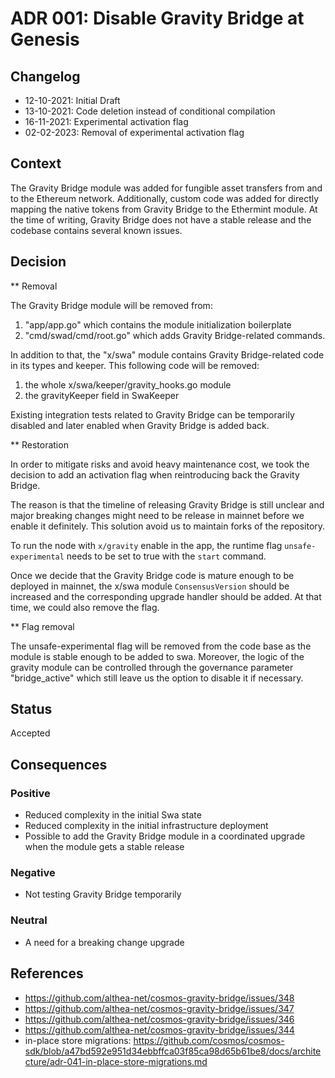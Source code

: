 # ADR 001: Disable Gravity Bridge at Genesis

## Changelog
* 12-10-2021: Initial Draft
* 13-10-2021: Code deletion instead of conditional compilation
* 16-11-2021: Experimental activation flag
* 02-02-2023: Removal of experimental activation flag

## Context

The Gravity Bridge module was added for fungible asset transfers from and to the Ethereum network.
Additionally, custom code was added for directly mapping the native tokens from Gravity Bridge
to the Ethermint module. At the time of writing, Gravity Bridge does not have a stable release
and the codebase contains several known issues.

## Decision

** Removal

The Gravity Bridge module will be removed from:
1. "app/app.go" which contains the module initialization boilerplate
2. "cmd/swad/cmd/root.go" which adds Gravity Bridge-related commands.

In addition to that, the "x/swa" module contains Gravity Bridge-related code in its types and keeper. This following code will be removed:
1. the whole x/swa/keeper/gravity_hooks.go module
2. the gravityKeeper field in SwaKeeper

Existing integration tests related to Gravity Bridge can be temporarily disabled and later enabled when Gravity Bridge is added back.

** Restoration 

In order to mitigate risks and avoid heavy maintenance cost, we took the decision to add an activation flag when reintroducing back the Gravity Bridge.

The reason is that the timeline of releasing Gravity Bridge is still unclear and major breaking changes might need to be release in mainnet before we enable it definitely. This solution avoid us to maintain forks of the repository.

To run the node with `x/gravity` enable in the app, the runtime flag `unsafe-experimental` needs to be set to true with the `start` command.

Once we decide that the Gravity Bridge code is mature enough to be deployed in mainnet, the x/swa module `ConsensusVersion` should be increased and the corresponding upgrade handler should be added. At that time, we could also remove the flag.

** Flag removal

The unsafe-experimental flag will be removed from the code base as the module is stable enough to be added to swa. Moreover, the logic of the gravity module can be controlled through the governance parameter "bridge_active" which still leave us the option to disable it if necessary.


## Status

Accepted

## Consequences

### Positive
* Reduced complexity in the initial Swa state
* Reduced complexity in the initial infrastructure deployment 
* Possible to add the Gravity Bridge module in a coordinated upgrade when the module gets a stable release

### Negative
* Not testing Gravity Bridge temporarily

### Neutral
* A need for a breaking change upgrade

## References

* https://github.com/althea-net/cosmos-gravity-bridge/issues/348
* https://github.com/althea-net/cosmos-gravity-bridge/issues/347
* https://github.com/althea-net/cosmos-gravity-bridge/issues/346
* https://github.com/althea-net/cosmos-gravity-bridge/issues/344
* in-place store migrations: https://github.com/cosmos/cosmos-sdk/blob/a47bd592e951d34ebbffca03f85ca98d65b61be8/docs/architecture/adr-041-in-place-store-migrations.md 